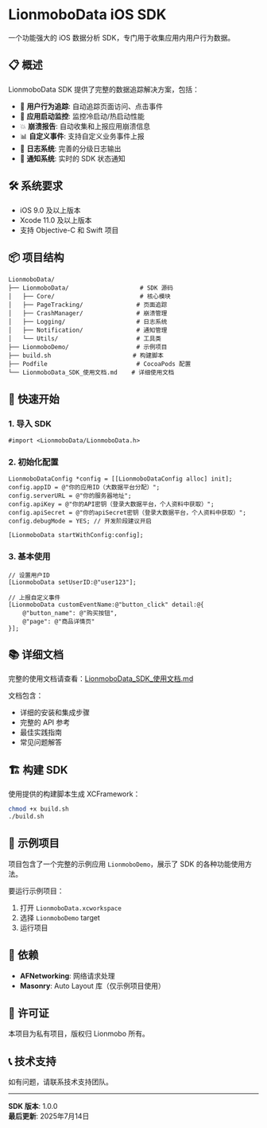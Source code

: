 # LionmoboData iOS SDK

一个功能强大的 iOS 数据分析 SDK，专门用于收集应用内用户行为数据。

## 📋 概述

LionmoboData SDK 提供了完整的数据追踪解决方案，包括：

- 🎯 **用户行为追踪**: 自动追踪页面访问、点击事件
- 🚀 **应用启动监控**: 监控冷启动/热启动性能  
- 💥 **崩溃报告**: 自动收集和上报应用崩溃信息
- 📊 **自定义事件**: 支持自定义业务事件上报
- 📝 **日志系统**: 完善的分级日志输出
- 🔔 **通知系统**: 实时的 SDK 状态通知

## 🛠 系统要求

- iOS 9.0 及以上版本
- Xcode 11.0 及以上版本
- 支持 Objective-C 和 Swift 项目

## 📦 项目结构

```
LionmoboData/
├── LionmoboData/                    # SDK 源码
│   ├── Core/                        # 核心模块
│   ├── PageTracking/               # 页面追踪
│   ├── CrashManager/               # 崩溃管理
│   ├── Logging/                    # 日志系统
│   ├── Notification/               # 通知管理
│   └── Utils/                      # 工具类
├── LionmoboDemo/                   # 示例项目
├── build.sh                       # 构建脚本
├── Podfile                         # CocoaPods 配置
└── LionmoboData_SDK_使用文档.md    # 详细使用文档
```

## 🚀 快速开始

### 1. 导入 SDK

```objc
#import <LionmoboData/LionmoboData.h>
```

### 2. 初始化配置

```objc
LionmoboDataConfig *config = [[LionmoboDataConfig alloc] init];
config.appID = @"你的应用ID（大数据平台分配）";
config.serverURL = @"你的服务器地址";
config.apiKey = @"你的API密钥（登录大数据平台，个人资料中获取）";
config.apiSecret = @"你的apiSecret密钥（登录大数据平台，个人资料中获取）";
config.debugMode = YES; // 开发阶段建议开启

[LionmoboData startWithConfig:config];
```

### 3. 基本使用

```objc
// 设置用户ID
[LionmoboData setUserID:@"user123"];

// 上报自定义事件
[LionmoboData customEventName:@"button_click" detail:@{
    @"button_name": @"购买按钮",
    @"page": @"商品详情页"
}];
```

## 📚 详细文档

完整的使用文档请查看：[LionmoboData_SDK_使用文档.md](./LionmoboData_SDK_使用文档.md)

文档包含：
- 详细的安装和集成步骤
- 完整的 API 参考
- 最佳实践指南
- 常见问题解答

## 🏗 构建 SDK

使用提供的构建脚本生成 XCFramework：

```bash
chmod +x build.sh
./build.sh
```

## 📱 示例项目

项目包含了一个完整的示例应用 `LionmoboDemo`，展示了 SDK 的各种功能使用方法。

要运行示例项目：

1. 打开 `LionmoboData.xcworkspace`
2. 选择 `LionmoboDemo` target
3. 运行项目

## 🔧 依赖

- **AFNetworking**: 网络请求处理
- **Masonry**: Auto Layout 库（仅示例项目使用）

## 📄 许可证

本项目为私有项目，版权归 Lionmobo 所有。

## 📞 技术支持

如有问题，请联系技术支持团队。

---

**SDK 版本**: 1.0.0  
**最后更新**: 2025年7月14日 
